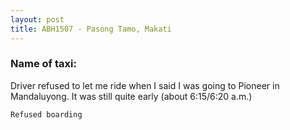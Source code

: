 ```yaml
---
layout: post
title: ABH1507 - Pasong Tamo, Makati
---
```


### Name of taxi: 

Driver refused to let me ride when I said I was going to Pioneer in Mandaluyong. It was still quite early (about 6:15/6:20 a.m.)

```Refused boarding```
